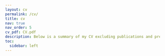 ```yaml
---
layout: cv
permalink: /cv/
title: cv
nav: true
nav_order: 5
cv_pdf: CV.pdf
description: Below is a summary of my CV excluding publications and presentations. You can download my full CV from the link to the right.
toc:
  sidebar: left
---
```


